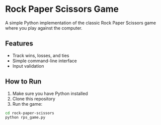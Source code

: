 # Rock Paper Scissors Game

A simple Python implementation of the classic Rock Paper Scissors game where you play against the computer.

## Features
- Track wins, losses, and ties
- Simple command-line interface
- Input validation

## How to Run
1. Make sure you have Python installed
2. Clone this repository
3. Run the game:
```bash
cd rock-paper-scissors
python rps_game.py
